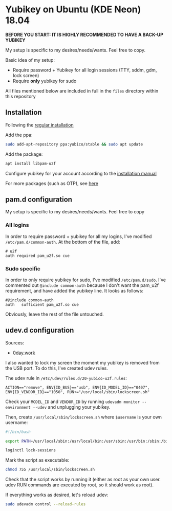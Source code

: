 # Yubikey on Ubuntu (KDE Neon) 18.04

**BEFORE YOU START: IT IS HIGHLY RECOMMENDED TO HAVE A BACK-UP YUBIKEY**

My setup is specific to my desires/needs/wants. Feel free to copy.

Basic idea of my setup:

* Require password + Yubikey for all login sessions (TTY, sddm, gdm, lock screen)
* Require **only** yubikey for sudo

All files mentioned below are included in full in the `files` directory within this repository

## Installation
Following the [regular installation](https://support.yubico.com/support/solutions/articles/15000011356-ubuntu-linux-login-guide-u2f)

Add the ppa:
```bash
sudo add-apt-repository ppa:yubico/stable && sudo apt update
```

Add the package:
```bash
apt install libpam-u2f
```

Configure yubikey for your account according to the [installation manual]()

For more packages (such as OTP), see [here](https://support.yubico.com/support/solutions/articles/15000010964-enabling-the-yubico-ppa-on-ubuntu)

## pam.d configuration
My setup is specific to my desires/needs/wants. Feel free to copy

### All logins
In order to require password + yubikey for all my logins, I've modified `/etc/pam.d/common-auth`. At the bottom of the file, add:
```
# u2f
auth required pam_u2f.so cue
```

### Sudo specific
In order to only require yubikey for sudo, I've modified `/etc/pam.d/sudo`. I've commented out `@include common-auth` because I don't want the pam_u2f requirement, and have added the yubikey line. It looks as follows:

```
#@include common-auth
auth   sufficient pam_u2f.so cue
```

Obviously, leave the rest of the file untouched.


## udev.d configuration
Sources:

* [0day.work](https://0day.work/locking-the-screen-when-removing-a-yubikey/)

I also wanted to lock my screen the moment my yubikey is removed from the USB port. To do this, I've created udev rules.

The udev rule in `/etc/udev/rules.d/20-yubico-u2f.rules`:
```
ACTION=="remove", ENV{ID_BUS}=="usb", ENV{ID_MODEL_ID}=="0407", ENV{ID_VENDOR_ID}=="1050", RUN+="/usr/local/sbin/lockscreen.sh"
```

Check your `MODEL_ID` and `VENDOR_ID` by running `udevadm monitor --environment --udev` and unplugging your yubikey. 

Then, create `/usr/local/sbin/lockscreen.sh` where `$username` is your own username:

```bash
#!/bin/bash

export PATH=/usr/local/sbin:/usr/local/bin:/usr/sbin:/usr/bin:/sbin:/bin:/snap/bin

loginctl lock-sessions
```

Mark the script as executable:
```bash
chmod 755 /usr/local/sbin/lockscreen.sh
```

Check that the script works by running it (either as root as your own user. udev RUN commands are executed by root, so it should work as root).

If everything works as desired, let's reload udev: 

```bash
sudo udevadm control --reload-rules
```
